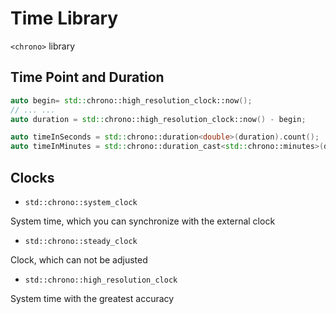 # Time Library

`<chrono>` library

## Time Point and Duration

```c++
auto begin= std::chrono::high_resolution_clock::now();
// ... ...
auto duration = std::chrono::high_resolution_clock::now() - begin;

auto timeInSeconds = std::chrono::duration<double>(duration).count();
auto timeInMinutes = std::chrono::duration_cast<std::chrono::minutes>(duration).count();
```

## Clocks

+ `std::chrono::system_clock`

System time, which you can synchronize with the external clock

+ `std::chrono::steady_clock`

Clock, which can not be adjusted

+ `std::chrono::high_resolution_clock`

System time with the greatest accuracy
